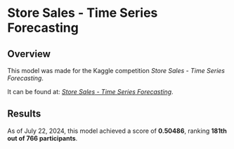 # Store Sales - Time Series Forecasting

## Overview

This model was made for the Kaggle competition *Store Sales - Time Series Forecasting*.

It can be found at:
*[Store Sales - Time Series Forecasting](https://www.kaggle.com/competitions/store-sales-time-series-forecasting/overview)*.

## Results

As of July 22, 2024, this model achieved a score of **0.50486**, ranking **181th out of 766 participants**.